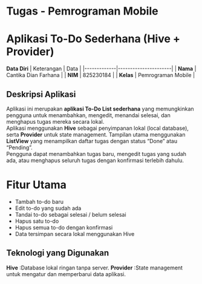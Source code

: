 # Tugas - Pemrograman Mobile  
# Aplikasi To-Do Sederhana (Hive + Provider)

**Data Diri**
| Keterangan  | Data                 |
|-------------|----------------------|
| **Nama**    | Cantika Dian Farhana |
| **NIM**     | 825230184            |
| **Kelas**   | Pemrograman Mobile   |

## Deskripsi Aplikasi
Aplikasi ini merupakan **aplikasi To-Do List sederhana** yang memungkinkan pengguna untuk menambahkan, mengedit, menandai selesai, dan menghapus tugas mereka secara lokal.  
Aplikasi menggunakan **Hive** sebagai penyimpanan lokal (local database), serta **Provider** untuk state management.
Tampilan utama menggunakan **ListView** yang menampilkan daftar tugas dengan status “Done” atau “Pending”.  
Pengguna dapat menambahkan tugas baru, mengedit tugas yang sudah ada, atau menghapus seluruh tugas dengan konfirmasi terlebih dahulu.

# Fitur Utama
- Tambah to-do baru  
- Edit to-do yang sudah ada  
- Tandai to-do sebagai selesai / belum selesai  
- Hapus satu to-do  
- Hapus semua to-do dengan konfirmasi  
- Data tersimpan secara lokal menggunakan Hive  

## Teknologi yang Digunakan
**Hive** :Database lokal ringan tanpa server.
**Provider** :State management untuk mengatur dan memperbarui data aplikasi.
